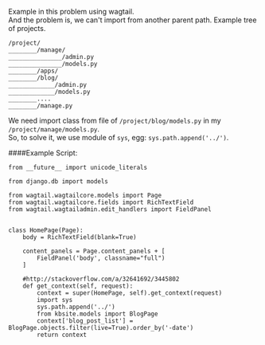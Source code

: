 Example in this problem using wagtail.<br />
And the problem is, we can't import from another parent path. Example tree of projects.
```
/project/
________/manage/
_______________/admin.py
_______________/models.py
________/apps/
________/blog/
_____________/admin.py
_____________/models.py
________....
________/manage.py
```

We need import class from file of `/project/blog/models.py` in my `/project/manage/models.py`. <br />
So, to solve it, we use module of `sys`, egg: `sys.path.append('../')`.

####Example Script:

```
from __future__ import unicode_literals

from django.db import models

from wagtail.wagtailcore.models import Page
from wagtail.wagtailcore.fields import RichTextField
from wagtail.wagtailadmin.edit_handlers import FieldPanel


class HomePage(Page):
    body = RichTextField(blank=True)

    content_panels = Page.content_panels + [
        FieldPanel('body', classname="full")
    ]
    
    #http://stackoverflow.com/a/32641692/3445802
    def get_context(self, request):
    	context = super(HomePage, self).get_context(request)
    	import sys
    	sys.path.append('../')
    	from kbsite.models import BlogPage
    	context['blog_post_list'] = BlogPage.objects.filter(live=True).order_by('-date')
    	return context
```
